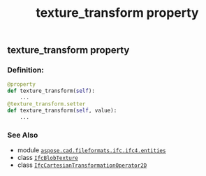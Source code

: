 ﻿---
title: texture_transform property
second_title: Aspose.CAD for Python via .NET API References
description: 
type: docs
weight: 110
url: /python-net/aspose.cad.fileformats.ifc.ifc4.entities/ifcblobtexture/texture_transform/
is_root: false
---

## texture_transform property

### Definition:
```python
@property
def texture_transform(self):
    ...
@texture_transform.setter
def texture_transform(self, value):
    ...
```

### See Also
* module [`aspose.cad.fileformats.ifc.ifc4.entities`](../../)
* class [`IfcBlobTexture`](/cad/python-net/aspose.cad.fileformats.ifc.ifc4.entities/ifcblobtexture)
* class [`IfcCartesianTransformationOperator2D`](/cad/python-net/aspose.cad.fileformats.ifc.ifc4.entities/ifccartesiantransformationoperator2d)
